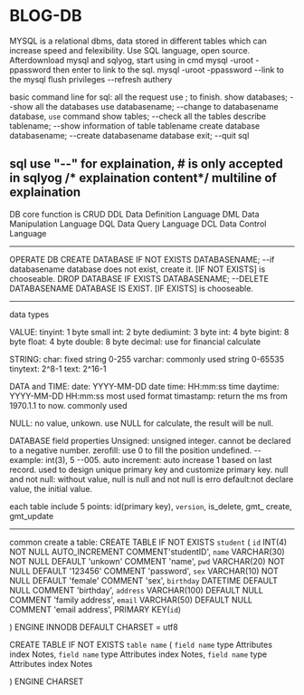# BLOG-DB

MYSQL is a relational dbms, data stored in different tables which can increase speed and felexibility.
Use SQL language, open source.
Afterdownload mysql and sqlyog, start using in cmd
mysql -uroot -ppassword then enter to link to the sql.
mysql -uroot -ppassword --link to the mysql 
flush privileges --refresh authery

basic command line for sql:
all the request use ; to finish.
show databases; --show all the databases
use databasename; --change to databasename database, `use` command
show tables; --check all the tables
describe tablename; --show information of table tablename
create database databasename; --create databasename database
exit; --quit sql

sql use "--" for explaination, # is only accepted in sqlyog
/* explaination content*/ multiline of explaination
----------------------------------------------------------

DB core function is CRUD
DDL Data Definition Language
DML Data Manipulation Language
DQL Data Query Language
DCL Data Control Language

---------------------------------------------------
OPERATE DB
CREATE DATABASE IF NOT EXISTS DATABASENAME; --if databasename database does not exist, create it. [IF NOT EXISTS] is chooseable.
DROP DATABASE IF EXISTS DATABASENAME; --DELETE DATABASENAME DATABASE IS EXIST.  [IF EXISTS] is chooseable.

-------------------------------------------
data types

VALUE:
tinyint: 1 byte
small int: 2 byte
dediumint: 3 byte
int: 4 byte
bigint: 8 byte
float: 4 byte
double: 8 byte
decimal: use for financial calculate

STRING:
char: fixed string 0-255
varchar: commonly used string 0-65535
tinytext: 2^8-1
text: 2^16-1

DATA and TIME:
date: YYYY-MM-DD date
time: HH:mm:ss  time
daytime: YYYY-MM-DD HH:mm:ss  most used format
timastamp: return the ms from 1970.1.1 to now. commonly used

NULL:
no value, unkown.
use NULL for calculate, the result will be null.


DATABASE field properties
Unsigned: unsigned integer. cannot be declared to a negative number.
zerofill: use 0 to fill the position undefined.  --example: int(3), 5 --005.
auto increment: auto increase 1 based on last record. used to design unique primary key and customize primary key.
null and  not null: without value, null is null and not null is erro
default:not declare value, the initial value.

each table include 5 points: id(primary key), `version`, is_delete, gmt_ create, gmt_update

-------------------------------------------------------------------
common create a table:
CREATE TABLE IF NOT EXISTS `student` (
	`id` INT(4) NOT NULL AUTO_INCREMENT COMMENT'studentID',
	`name` VARCHAR(30) NOT NULL DEFAULT 'unkown' COMMENT 'name',
	`pwd` VARCHAR(20) NOT NULL DEFAULT '123456' COMMENT 'password',
	`sex` VARCHAR(10) NOT NULL DEFAULT 'female' COMMENT 'sex',
	`birthday` DATETIME DEFAULT NULL COMMENT 'birthday',
	`address` VARCHAR(100) DEFAULT NULL COMMENT 'family address',
	`email` VARCHAR(50) DEFAULT NULL COMMENT 'email address',
	PRIMARY KEY(`id`)

) ENGINE INNODB DEFAULT CHARSET = utf8

CREATE TABLE IF NOT EXISTS `table name` (
	`field name`  type  Attributes  index  Notes,
  `field name`  type  Attributes  index  Notes,
  `field name`  type  Attributes  index  Notes

) ENGINE  CHARSET
















































